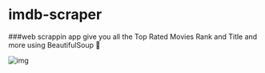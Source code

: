 # imdb-scraper

###web scrappin app give you all the Top Rated Movies Rank and  Title and more using BeautifulSoup :curry:


![img](https://user-images.githubusercontent.com/70416356/112757447-b579bd00-8fe1-11eb-8339-e89731697983.png)
